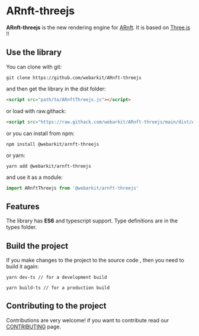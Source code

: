 # ARnft-threejs
**ARnft-threejs** is the new rendering engine for [ARnft](https://github.com/webarkit/ARnft).
It is based on [Three.js](https://github.com/mrdoob/three.js) !!

## Use the library

You can clone with git:

`git clone https://github.com/webarkit/ARnft-threejs`

and then get the library in the dist folder:
```html
<script src="path/to/ARnftThreejs.js"></script>
```
or load with raw.githack:

```html
<script src="https://raw.githack.com/webarkit/ARnft-threejs/main/dist/ARnftThreejs.js"></script>
```

or you can install from npm:

```
npm install @webarkit/arnft-threejs
```

or yarn:

```
yarn add @webarkit/arnft-threejs
```

and use it as a module:

```javascript
import ARnftThreejs from '@webarkit/arnft-threejs'
```

## Features
The library has **ES6** and typescript support. Type definitions are in the types folder.

## Build the project
If you make changes to the project to the source code , then you need to build it again:

```
yarn dev-ts // for a development build

yarn build-ts // for a production build
```
## Contributing to the project

Contributions are very welcome! if you want to contribute read our [CONTRIBUTING](https://github.com/webarkit/ARnft-threejs/blob/main/CONTRIBUTING.md) page.